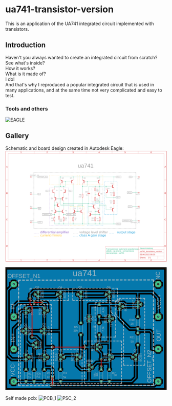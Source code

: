 # ua741-transistor-version
This is an application of the UA741 integrated circuit implemented with transistors.

## Introduction
Haven't you always wanted to create an integrated circuit from scratch?<br /> 
See what's inside? <br /> 
How it works? <br /> 
What is it made of?<br /> 
I do! <br /> 
And that's why I reproduced a popular integrated circuit that is used in many applications, and at the same time not very complicated and easy to test.<br /> 

### Tools and others
![EAGLE](https://img.shields.io/badge/EAGLE-AUTODESK%20EAGLE-orange?logo=autodesk)

## Gallery

Schematic and board design created in Autodesk Eagle:
![SCH](https://github.com/iikolodziej/ua741-transistor-version/blob/main/.sch.png)
<br /> 

![BRD](https://github.com/iikolodziej/ua741-transistor-version/blob/main/.brd.png)

Self made pcb:
![PCB_1](https://github.com/iikolodziej/ua741-transistor-version/assets/118530880/3b3fd082-b957-48c4-9804-dcf192e7cea0)
![PSC_2](https://github.com/iikolodziej/ua741-transistor-version/assets/118530880/039ca97d-f2dc-43a0-b07d-60acb60b59a9)

